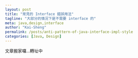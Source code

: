 ```yaml
---
layout: post
title: "常見的 Interface 錯誤用法"
tagline: "大部分的情況下是不需要 interface 的"
meta: java,design,interface
author: "Kai-Sheng"
permalink: /posts/anti-pattern-of-java-interface-impl-style
categories: [Java, Design]
--- 
```


文章搬家囉...轉址中

 <script>
   window.location.href = "https://kaisheng714.github.io/articles/anti-pattern-of-java-interface-impl-style";
 </script>